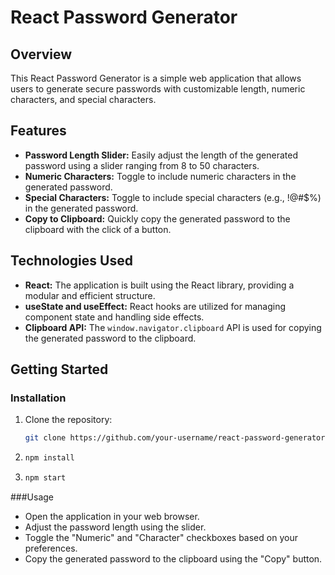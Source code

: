 # React Password Generator

## Overview

This React Password Generator is a simple web application that allows users to generate secure passwords with customizable length, numeric characters, and special characters.

## Features

- **Password Length Slider:** Easily adjust the length of the generated password using a slider ranging from 8 to 50 characters.
- **Numeric Characters:** Toggle to include numeric characters in the generated password.
- **Special Characters:** Toggle to include special characters (e.g., !@#$%) in the generated password.
- **Copy to Clipboard:** Quickly copy the generated password to the clipboard with the click of a button.

## Technologies Used

- **React:** The application is built using the React library, providing a modular and efficient structure.
- **useState and useEffect:** React hooks are utilized for managing component state and handling side effects.
- **Clipboard API:** The `window.navigator.clipboard` API is used for copying the generated password to the clipboard.

## Getting Started

### Installation

1. Clone the repository:

   ```bash
   git clone https://github.com/your-username/react-password-generator.git
   ```
2. ```bash
   npm install
   ```
3. ```bash
   npm start
   ```
###Usage

- Open the application in your web browser.
- Adjust the password length using the slider.
- Toggle the "Numeric" and "Character" checkboxes based on your preferences.
- Copy the generated password to the clipboard using the "Copy" button.
